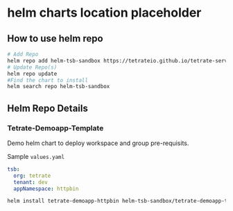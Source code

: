 # helm charts location placeholder

## How to use helm repo
```bash
# Add Repo
helm repo add helm-tsb-sandbox https://tetrateio.github.io/tetrate-service-bridge-sandbox
# Update Repo(s)
helm repo update
#Find the chart to install
helm search repo helm-tsb-sandbox
```

## Helm Repo Details

### Tetrate-Demoapp-Template
Demo helm chart to deploy workspace and group pre-requisits.

Sample `values.yaml`
```yaml
tsb:
  org: tetrate
  tenant: dev
  appNamespace: httpbin
```

```bash
helm install tetrate-demoapp-httpbin helm-tsb-sandbox/tetrate-demoapp-template -f values.yaml
```
